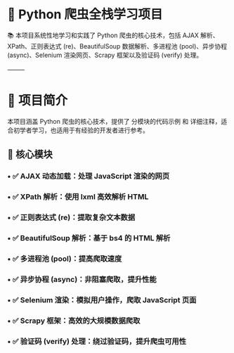 

# 🚀 Python 爬虫全栈学习项目

📚 本项目系统性地学习和实践了 Python 爬虫的核心技术，包括 AJAX 解析、XPath、正则表达式 (re)、BeautifulSoup 数据解析、多进程池 (pool)、异步协程 (async)、Selenium 渲染网页、Scrapy 框架以及验证码 (verify) 处理。

⸻

# 📖 项目简介

本项目涵盖 Python 爬虫的核心技术，提供了 分模块的代码示例 和 详细注释，适合初学者学习，也适用于有经验的开发者进行参考。

## 📌 核心模块
### 	•	✅ AJAX 动态加载：处理 JavaScript 渲染的网页
### 	•	✅ XPath 解析：使用 lxml 高效解析 HTML
### 	•	✅ 正则表达式 (re)：提取复杂文本数据
### 	•	✅ BeautifulSoup 解析：基于 bs4 的 HTML 解析
### 	•	✅ 多进程池 (pool)：提高爬取速度
### 	•	✅ 异步协程 (async)：非阻塞爬取，提升性能
### 	•	✅ Selenium 渲染：模拟用户操作，爬取 JavaScript 页面
### 	•	✅ Scrapy 框架：高效的大规模数据爬取
### 	•	✅ 验证码 (verify) 处理：绕过验证码，提升爬虫可用性
